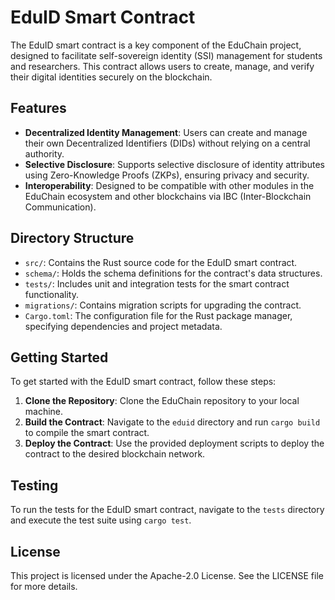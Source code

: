 # EduID Smart Contract

The EduID smart contract is a key component of the EduChain project, designed to facilitate self-sovereign identity (SSI) management for students and researchers. This contract allows users to create, manage, and verify their digital identities securely on the blockchain.

## Features

- **Decentralized Identity Management**: Users can create and manage their own Decentralized Identifiers (DIDs) without relying on a central authority.
- **Selective Disclosure**: Supports selective disclosure of identity attributes using Zero-Knowledge Proofs (ZKPs), ensuring privacy and security.
- **Interoperability**: Designed to be compatible with other modules in the EduChain ecosystem and other blockchains via IBC (Inter-Blockchain Communication).

## Directory Structure

- `src/`: Contains the Rust source code for the EduID smart contract.
- `schema/`: Holds the schema definitions for the contract's data structures.
- `tests/`: Includes unit and integration tests for the smart contract functionality.
- `migrations/`: Contains migration scripts for upgrading the contract.
- `Cargo.toml`: The configuration file for the Rust package manager, specifying dependencies and project metadata.

## Getting Started

To get started with the EduID smart contract, follow these steps:

1. **Clone the Repository**: Clone the EduChain repository to your local machine.
2. **Build the Contract**: Navigate to the `eduid` directory and run `cargo build` to compile the smart contract.
3. **Deploy the Contract**: Use the provided deployment scripts to deploy the contract to the desired blockchain network.

## Testing

To run the tests for the EduID smart contract, navigate to the `tests` directory and execute the test suite using `cargo test`.

## License

This project is licensed under the Apache-2.0 License. See the LICENSE file for more details.